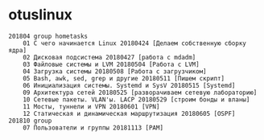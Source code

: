 # otuslinux

	201804 group hometasks
		01 С чего начинается Linux 20180424 [Делаем собственную сборку ядра]
		02 Дисковая подсистема 20180427 [работа с mdadm]
		03 Файловые системы и LVM 20180504 [Работа с LVM]
		04 Загрузка системы 20180508 [Работа с загрузчиком]
		05 Bash, awk, sed, grep и другие 20180511 [Пишем скрипт]
		06 Инициализация системы. Systemd и SysV 20180515 [Systemd]
		09 Архитектура сетей 20180525 [разворачиваем сетевую лабораторию]
		10 Сетевые пакеты. VLAN'ы. LACP 20180529 [строим бонды и вланы]
		11 Мосты, туннели и VPN 20180601 [VPN]
		12 Статическая и динамическая маршрутизация 20180605 [OSPF]
	201810 group
		07 Пользователи и группы 20181113 [PAM]